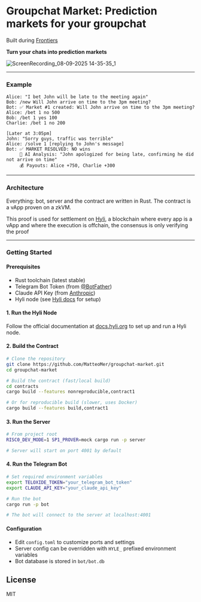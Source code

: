 # Groupchat Market: Prediction markets for your groupchat

Built during [Frontiers](https://frontiers.paradigm.xyz/)

**Turn your chats into prediction markets**

![ScreenRecording_08-09-2025 14-35-35_1](https://github.com/user-attachments/assets/43cb85f8-1d86-4b10-a476-3ff8aaf17d37)


---

### Example

```
Alice: "I bet John will be late to the meeting again"
Bob: /new Will John arrive on time to the 3pm meeting?
Bot: ✅ Market #1 created: Will John arrive on time to the 3pm meeting?
Alice: /bet 1 no 500
Bob: /bet 1 yes 100
Charlie: /bet 1 no 200

[Later at 3:05pm]
John: "Sorry guys, traffic was terrible"
Alice: /solve 1 [replying to John's message]
Bot: ✅ MARKET RESOLVED: NO wins
     🤖 AI Analysis: "John apologized for being late, confirming he did not arrive on time"
     💰 Payouts: Alice +750, Charlie +300
```

---

### Architecture

Everything: bot, server and the contract are written in Rust. The contract is a vApp proven on a zkVM. 

This proof is used for settlement on [Hyli](https://hyli.org/), a blockchain where every app is a vApp and where the execution is offchain, the consensus is only verifying the proof

---

### Getting Started

#### Prerequisites
- Rust toolchain (latest stable)
- Telegram Bot Token (from [@BotFather](https://t.me/botfather))
- Claude API Key (from [Anthropic](https://console.anthropic.com/))
- Hyli node (see [Hyli docs](https://docs.hyli.org/) for setup)

#### 1. Run the Hyli Node
Follow the official documentation at [docs.hyli.org](https://docs.hyli.org/) to set up and run a Hyli node.

#### 2. Build the Contract
```bash
# Clone the repository
git clone https://github.com/MatteoMer/groupchat-market.git
cd groupchat-market

# Build the contract (fast/local build)
cd contracts
cargo build --features nonreproducible,contract1

# Or for reproducible build (slower, uses Docker)
cargo build --features build,contract1
```

#### 3. Run the Server
```bash
# From project root
RISC0_DEV_MODE=1 SP1_PROVER=mock cargo run -p server

# Server will start on port 4001 by default
```

#### 4. Run the Telegram Bot
```bash
# Set required environment variables
export TELOXIDE_TOKEN="your_telegram_bot_token"
export CLAUDE_API_KEY="your_claude_api_key"

# Run the bot
cargo run -p bot

# The bot will connect to the server at localhost:4001
```

#### Configuration
- Edit `config.toml` to customize ports and settings
- Server config can be overridden with `HYLE_` prefixed environment variables
- Bot database is stored in `bot/bot.db`

## License

MIT
